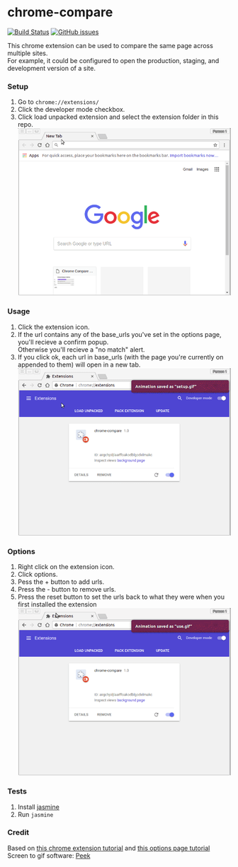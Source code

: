 # chrome-compare 

[![Build Status](https://travis-ci.org/ConorSheehan1/chrome-compare.svg?branch=master)](https://travis-ci.org/ConorSheehan1/chrome-compare)
[![GitHub issues](https://img.shields.io/github/issues/ConorSheehan1/chrome-compare.svg)](ConorSheehan1/chrome-compare/issues)

This chrome extension can be used to compare the same page across multiple sites.  
For example, it could be configured to open the production, staging, and development version of a site.  

### Setup
1. Go to ```chrome://extensions/```  
1. Click the developer mode checkbox.  
1. Click load unpacked extension and select the extension folder in this repo.
![setup gif](docs_assets/setup.gif)

### Usage
1. Click the extension icon.
1. If the url contains any of the base_urls you've set in the options page, you'll recieve a confirm popup.  
    Otherwise you'll recieve a "no match" alert.
1. If you click ok, each url in base_urls (with the page you're currently on appended to them) will open in a new tab.
![use gif](docs_assets/use.gif)

### Options
1. Right click on the extension icon.
1. Click options.
1. Pess the + button to add urls.
1. Press the - button to remove urls.
1. Press the reset button to set the urls back to what they were when you first installed the extension
![options gif](docs_assets/options.gif)

### Tests
1. Install [jasmine](https://github.com/jasmine/jasmine)
1. Run ```jasmine```

### Credit
Based on [this chrome extension tutorial](https://robots.thoughtbot.com/how-to-make-a-chrome-extension#load-your-extension-into-chrome)
and [this options page tutorial](https://www.youtube.com/watch?v=d4RPNh_m8gc)  
Screen to gif software: [Peek](https://github.com/phw/peek)  

